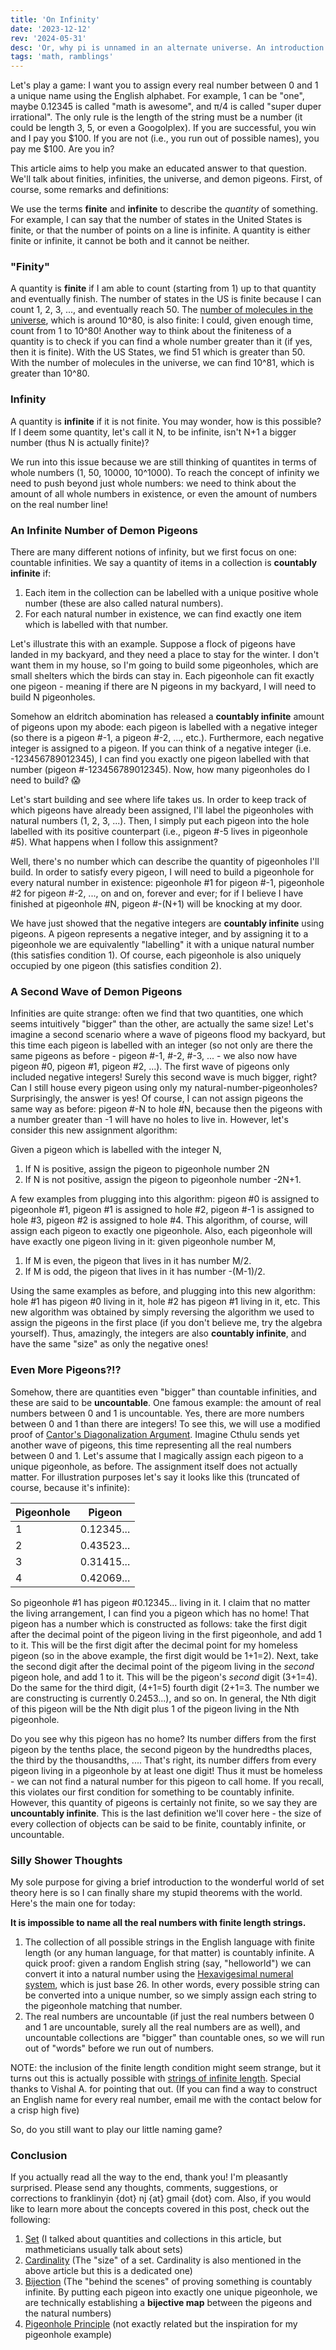 ```yaml
---
title: 'On Infinity'
date: '2023-12-12'
rev: '2024-05-31'
desc: 'Or, why pi is unnamed in an alternate universe. An introduction to finiteness, infiniteness, and some silly consequences of these notions.'
tags: 'math, ramblings'
---
```


Let's play a game: I want you to assign every real number between 0 and 1 a unique name using the English alphabet. For example, 1 can be "one", maybe 0.12345 is called "math is awesome", and π/4 is called "super duper irrational". The only rule is the length of the string must be a number (it could be length 3, 5, or even a Googolplex). If you are successful, you win and I pay you $100. If you are not (i.e., you run out of possible names), you pay me $100. Are you in?

This article aims to help you make an educated answer to that question. We'll talk about finities, infinities, the universe, and demon pigeons. First, of course, some remarks and definitions:

We use the terms **finite** and **infinite** to describe the *quantity* of something. For example, I can say that the number of states in the United States is finite, or that the number of points on a line is infinite. A quantity is either finite or infinite, it cannot be both and it cannot be neither.

### "Finity"
A quantity is **finite** if I am able to count (starting from 1) up to that quantity and eventually finish. The number of states in the US is finite because I can count 1, 2, 3, ..., and eventually reach 50. The [number of molecules in the universe](https://www.popularmechanics.com/space/a27259/how-many-particles-are-in-the-entire-universe/), which is around 10^80, is also finite: I could, given enough time, count from 1 to 10^80! Another way to think about the finiteness of a quantity is to check if you can find a whole number greater than it (if yes, then it is finite). With the US States, we find 51 which is greater than 50. With the number of molecules in the universe, we can find 10^81, which is greater than 10^80.

### Infinity
A quantity is **infinite** if it is not finite. You may wonder, how is this possible? If I deem some quantity, let's call it N, to be infinite, isn't N+1 a bigger number (thus N is actually finite)? 

We run into this issue because we are still thinking of quantites in terms of whole numbers (1, 50, 10000, 10^1000). To reach the concept of infinity we need to push beyond just whole numbers: we need to think about the amount of all whole numbers in existence, or even the amount of numbers on the real number line!

### An Infinite Number of Demon Pigeons
There are many different notions of infinity, but we first focus on one: countable infinities. We say a quantity of items in a collection is **countably infinite** if:
1. Each item in the collection can be labelled with a unique positive whole number (these are also called natural numbers).
2. For each natural number in existence, we can find exactly one item which is labelled with that number.

Let's illustrate this with an example. Suppose a flock of pigeons have landed in my backyard, and they need a place to stay for the winter. I don't want them in my house, so I'm going to build some pigeonholes, which are small shelters which the birds can stay in. Each pigeonhole can fit exactly one pigeon - meaning if there are N pigeons in my backyard, I will need to build N pigeonholes.

Somehow an eldritch abomination has released a **countably infinite** amount of pigeons upon my abode: each pigeon is labelled with a negative integer (so there is a pigeon #-1, a pigeon #-2, ..., etc.). Furthermore, each negative integer is assigned to a pigeon. If you can think of a negative integer (i.e. -123456789012345), I can find you exactly one pigeon labelled with that number (pigeon #-123456789012345). Now, how many pigeonholes do I need to build? 😱

Let's start building and see where life takes us. In order to keep track of which pigeons have already been assigned, I'll label the pigeonholes with natural numbers (1, 2, 3, ...). Then, I simply put each pigeon into the hole labelled with its positive counterpart (i.e., pigeon #-5 lives in pigeonhole #5). What happens when I follow this assignment?

Well, there's no number which can describe the quantity of pigeonholes I'll build. In order to satisfy every pigeon, I will need to build a pigeonhole for every natural number in existence: pigeonhole #1 for pigeon #-1, pigeonhole #2 for pigeon #-2, ..., on and on, forever and ever; for if I believe I have finished at pigeonhole #N, pigeon #-(N+1) will be knocking at my door.

We have just showed that the negative integers are **countably infinite** using pigeons. A pigeon represents a negative integer, and by assigning it to a pigeonhole we are equivalently "labelling" it with a unique natural number (this satisfies condition 1). Of course, each pigeonhole is also uniquely occupied by one pigeon (this satisfies condition 2).
### A Second Wave of Demon Pigeons
Infinities are quite strange: often we find that two quantities, one which seems intuitively "bigger" than the other, are actually the same size! Let's imagine a second scenario where a wave of pigeons flood my backyard, but this time each pigeon is labelled with an integer (so not only are there the same pigeons as before - pigeon #-1, #-2, #-3, ... - we also now have pigeon #0, pigeon #1, pigeon #2, ...). The first wave of pigeons only included negative integers! Surely this second wave is much bigger, right? Can I still house every pigeon using only my natural-number-pigeonholes? Surprisingly, the answer is yes! Of course, I can not assign pigeons the same way as before: pigeon #-N to hole #N, because then the pigeons with a number greater than -1 will have no holes to live in. However, let's consider this new assignment algorithm:  

Given a pigeon which is labelled with the integer N,  
1. If N is positive, assign the pigeon to pigeonhole number 2N
2. If N is not positive, assign the pigeon to pigeonhole number -2N+1.

A few examples from plugging into this algorithm: pigeon #0 is assigned to pigeonhole #1, pigeon #1 is assigned to hole #2, pigeon #-1 is assigned to hole #3, pigeon #2 is assigned to hole #4. This algorithm, of course, will assign each pigeon to exactly one pigeonhole. Also, each pigeonhole will have exactly one pigeon living in it: given pigeonhole number M,  
1. If M is even, the pigeon that lives in it has number M/2.
2. If M is odd, the pigeon that lives in it has number -(M-1)/2.  

Using the same examples as before, and plugging into this new algorithm: hole #1 has pigeon #0 living in it, hole #2 has pigeon #1 living in it, etc. This new algorithm was obtained by simply reversing the algorithm we used to assign the pigeons in the first place (if you don't believe me, try the algebra yourself). Thus, amazingly, the integers are also **countably infinite**, and have the same "size" as only the negative ones!

### Even More Pigeons?!?
Somehow, there are quantities even "bigger" than countable infinities, and these are said to be **uncountable**. One famous example: the amount of real numbers between 0 and 1 is uncountable. Yes, there are more numbers between 0 and 1 than there are integers! To see this, we will use a modified proof of [Cantor's Diagonalization Argument](https://en.wikipedia.org/wiki/Cantor%27s_diagonal_argument). Imagine Cthulu sends yet another wave of pigeons, this time representing all the real numbers between 0 and 1. Let's assume that I magically assign each pigeon to a unique pigeonhole, as before. The assignment itself does not actually matter. For illustration purposes let's say it looks like this (truncated of course, because it's infinite):

| Pigeonhole | Pigeon     |
|------------|------------|
| 1          | 0.12345... |
| 2          | 0.43523... |
| 3          | 0.31415... |
| 4          | 0.42069... |

So pigeonhole #1 has pigeon #0.12345... living in it. I claim that no matter the living arrangement, I can find you a pigeon which has no home! That pigeon has a number which is constructed as follows: take the first digit after the decimal point of the pigeon living in the first pigeonhole, and add 1 to it. This will be the first digit after the decimal point for my homeless pigeon (so in the above example, the first digit would be 1+1=2). Next, take the second digit after the decimal point of the pigeom living in the *second* pigeon hole, and add 1 to it. This will be the pigeon's *second* digit (3+1=4). Do the same for the third digit, (4+1=5) fourth digit (2+1=3. The number we are constructing is currently 0.2453...), and so on. In general, the Nth digit of this pigeon will be the Nth digit plus 1 of the pigeon living in the Nth pigeonhole.

Do you see why this pigeon has no home? Its number differs from the first pigeon by the tenths place, the second pigeon by the hundredths places, the third by the thousandths, .... That's right, its number differs from every pigeon living in a pigeonhole by at least one digit! Thus it must be homeless - we can not find a natural number for this pigeon to call home. If you recall, this violates our first condition for something to be countably infinite. However, this quantity of pigeons is certainly not finite, so we say they are **uncountably infinite**. This is the last definition we'll cover here - the size of every collection of objects can be said to be finite, countably infinite, or uncountable.
### Silly Shower Thoughts
My sole purpose for giving a brief introduction to the wonderful world of set theory here is so I can finally share my stupid theorems with the world. Here's the main one for today:

**It is impossible to name all the real numbers with finite length strings.**  
1. The collection of all possible strings in the English language with finite length (or any human language, for that matter) is countably infinite. A quick proof: given a random English string (say, "helloworld") we can convert it into a natural number using the [Hexavigesimal numeral system](https://gist.github.com/pinguet62/9817978), which is just base 26. In other words, every possible string can be converted into a unique number, so we simply assign each string to the pigeonhole matching that number.
2. The real numbers are uncountable (if just the real numbers between 0 and 1 are uncountable, surely all the real numbers are as well), and uncountable collections are "bigger" than countable ones, so we will run out of "words" before we run out of numbers.

NOTE: the inclusion of the finite length condition might seem strange, but it turns out this is actually possible with [strings of infinite length](https://cs.stackexchange.com/questions/119455/does-infinite-length-strings-lead-to-uncountable-languages). Special thanks to Vishal A. for pointing that out. (If you can find a way to construct an English name for every real number, email me with the contact below for a crisp high five)

So, do you still want to play our little naming game? 
### Conclusion
If you actually read all the way to the end, thank you! I'm pleasantly surprised. Please send any thoughts, comments, suggestions, or corrections to franklinyin {dot} nj {at} gmail {dot} com. Also, if you would like to learn more about the concepts covered in this post, check out the following:
1. [Set](https://en.wikipedia.org/wiki/Set_(mathematics)) (I talked about quantities and collections in this article, but mathmeticians usually talk about sets)
2. [Cardinality](https://en.wikipedia.org/wiki/Cardinality) (The "size" of a set. Cardinality is also mentioned in the above article but this is a dedicated one)
3. [Bijection](https://en.wikipedia.org/wiki/Bijection) (The "behind the scenes" of proving something is countably infinite. By putting each pigeon into exactly one unique pigeonhole, we are technically establishing a **bijective map** between the pigeons and the natural numbers)
4. [Pigeonhole Principle](https://en.wikipedia.org/wiki/Pigeonhole_principle) (not exactly related but the inspiration for my pigeonhole example)
